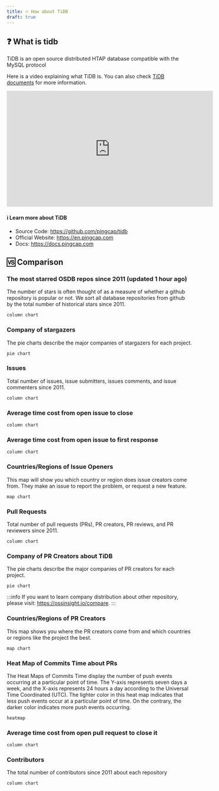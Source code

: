 ```yaml
---
title: 🔥 How about TiDB
draft: true
---
```

## ❓ What is tidb

TiDB is an open source distributed HTAP database compatible with the MySQL protocol

Here is a video explaining what TiDB is. You can also check [TiDB documents](https://docs.pingcap.com/tidb/stable/overview) for more information.

<iframe width="560" height="315" src="https://www.youtube.com/embed/R7F7vPnaoTY" title="YouTube video player" frameborder="0" allow="accelerometer; autoplay; clipboard-write; encrypted-media; gyroscope; picture-in-picture" allowfullscreen></iframe>

#### ℹ️  Learn more about TiDB
- Source Code: https://github.com/pingcap/tidb
- Official Website: https://en.pingcap.com
- Docs: https://docs.pingcap.com


## 🆚 Comparison

### The most starred OSDB repos since 2011 (updated 1 hour ago)

The number of stars is often thought of as a measure of whether a github repository is popular or not. We sort all database repositories from github by the total number of historical stars since 2011.

```
column chart
```

### Company of stargazers

The pie charts describe the major companies of stargazers for each project.

```
pie chart
```

### Issues
Total number of issues, issue submitters, issues comments, and issue commenters since 2011.

```
column chart
```

### Average time cost from open issue to close

```
column chart
```

### Average time cost from open issue to first response

```
column chart
```

### Countries/Regions of Issue Openers

This map will show you which country or region does issue creators come from. They make an issue to report the problem, or request a new feature.

```
map chart
```

### Pull Requests

Total number of pull requests (PRs), PR creators, PR reviews, and PR reviewers since 2011.

```
column chart
```

### Company of PR Creators about TiDB
The pie charts describe the major companies of PR creators for each project.

```
pie chart
```

:::info
If you want to learn company distribution about other repository, please visit: https://ossinsight.io/compare.
:::

### Countries/Regions of PR Creators
This map shows you where the PR creators come from and which countries or regions like the project the best.

```
map chart
```

### Heat Map of Commits Time about PRs

The Heat Maps of Commits Time display the number of push events occurring at a particular point of time. The Y-axis represents seven days a week, and the X-axis represents 24 hours a day according to the Universal Time Coordinated (UTC). The lighter color in this heat map indicates that less push events occur at a particular point of time. On the contrary, the darker color indicates more push events occurring.

```
heatmap
```

### Average time cost from open pull request to close it

```
column chart
```

### Contributors

The total number of contributors since 2011 about each repository

```
column chart
```
